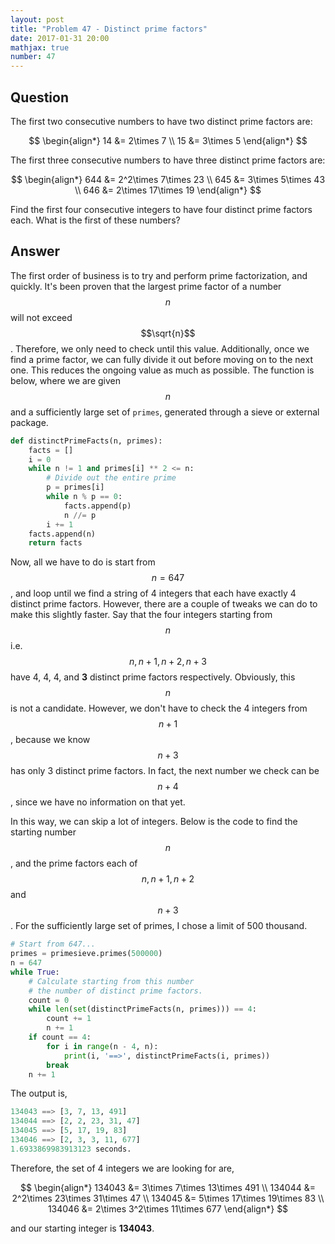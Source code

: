 ```yaml
---
layout: post
title: "Problem 47 - Distinct prime factors"
date: 2017-01-31 20:00
mathjax: true
number: 47
---
```


## Question

The first two consecutive numbers to have two distinct prime factors are:


$$
\begin{align*}
14 &= 2\times 7
\\
15 &= 3\times 5
\end{align*}
$$


The first three consecutive numbers to have three distinct prime factors are:


$$
\begin{align*}
644 &= 2^2\times 7\times 23
\\
645 &= 3\times 5\times 43
\\
646 &= 2\times 17\times 19
\end{align*}
$$


Find the first four consecutive integers to have four distinct prime factors each. What is the first of these numbers?

## Answer

The first order of business is to try and perform prime factorization, and quickly. It's been proven that the largest prime factor of a number $$n$$ will not exceed $$\sqrt{n}$$. Therefore, we only need to check until this value. Additionally, once we find a prime factor, we can fully divide it out before moving on to the next one. This reduces the ongoing value as much as possible. The function is below, where we are given $$n$$ and a sufficiently large set of `primes`, generated through a sieve or external package.

```python
def distinctPrimeFacts(n, primes):
    facts = []
    i = 0
    while n != 1 and primes[i] ** 2 <= n:
        # Divide out the entire prime
        p = primes[i]
        while n % p == 0:
            facts.append(p)
            n //= p
        i += 1
    facts.append(n)
    return facts
```

Now, all we have to do is start from $$n=647$$, and loop until we find a string of 4 integers that each have exactly 4 distinct prime factors. However, there are a couple of tweaks we can do to make this slightly faster. Say that the four integers starting from $$n$$ i.e. $$n, n+1, n+2, n+3$$ have 4, 4, 4, and **3** distinct prime factors respectively. Obviously, this $$n$$ is not a candidate. However, we don't have to check the 4 integers from $$n+1$$, because we know $$n+3$$ has only 3 distinct prime factors. In fact, the next number we check can be $$n+4$$, since we have no information on that yet. 

In this way, we can skip a lot of integers. Below is the code to find the starting number $$n$$, and the prime factors each of $$n,n+1,n+2$$ and $$n+3$$. For the sufficiently large set of primes, I chose a limit of 500 thousand.

```python
# Start from 647...
primes = primesieve.primes(500000)
n = 647
while True:
    # Calculate starting from this number
    # the number of distinct prime factors.
    count = 0
    while len(set(distinctPrimeFacts(n, primes))) == 4:
        count += 1
        n += 1
    if count == 4:
        for i in range(n - 4, n):
            print(i, '==>', distinctPrimeFacts(i, primes))
        break
    n += 1
```

The output is,

```python
134043 ==> [3, 7, 13, 491]
134044 ==> [2, 2, 23, 31, 47]
134045 ==> [5, 17, 19, 83]
134046 ==> [2, 3, 3, 11, 677]
1.6933869983913123 seconds.
```

Therefore, the set of 4 integers we are looking for are,


$$
\begin{align*}
134043 &= 3\times 7\times 13\times 491
\\
134044 &= 2^2\times 23\times 31\times 47
\\
134045 &= 5\times 17\times 19\times 83
\\
134046 &= 2\times 3^2\times 11\times 677
\end{align*}
$$


and our starting integer is **134043**.
